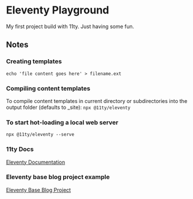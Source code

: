 # Eleventy Playground

My first project build with 11ty. Just having some fun.

## Notes

### Creating templates
```echo 'file content goes here' > filename.ext```

### Compiling content templates
To compile content templates in current directory or subdirectories into the output folder (defaults to _site):
```npx @11ty/eleventy```

### To start hot-loading a local web server
```npx @11ty/eleventy --serve```

### 11ty Docs
[Eleventy Documentation](https://www.11ty.dev/docs/resources/)

### Eleventy base blog project example
[Eleventy Base Blog Project](https://github.com/11ty/eleventy-base-blog)